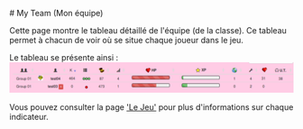 # My Team (Mon équipe)

Cette page montre le tableau détaillé de l'équipe (de la classe). Ce tableau permet à chacun de voir où se situe chaque joueur dans le jeu.

Le tableau se présente ainsi : ![Image team_view](img/team_view.png)

Vous pouvez consulter la page ['Le Jeu'](game.md) pour plus d'informations sur chaque indicateur.
